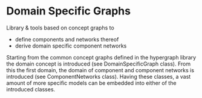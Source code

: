 # Domain Specific Graphs

Library &amp; tools based on concept graphs to
* define components and networks thereof
* derive domain specific component networks

Starting from the common concept graphs defined in the hypergraph library
the domain concept is introduced (see DomainSpecificGraph class).
From this the first domain, the domain of component and component networks is introduced (see ComponentNetworks class).
Having these classes, a vast amount of more specific models can be embedded into either of the introduced classes.
